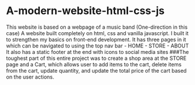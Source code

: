 # A-modern-website-html-css-js
This website is based on a webpage of a music band (One-direction in this case)
A website built completely on html, css and vanilla javascript.
I built it to strengthen my basics on front-end development.
It has three pages in it which can be navigated to using the top nav bar
    - HOME
    - STORE
    - ABOUT  
It also has a static footer at the end with icons to social media sites
###The toughest part of this entire project was to create a shop area at the STORE
page and a Cart, which allows user to add items to the cart, delete items from the
cart, update quantity, and update the total price of the cart based on the user
actions.
